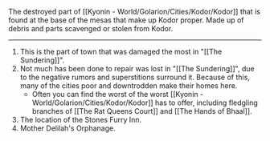 The destroyed part of [[Kyonin - World/Golarion/Cities/Kodor/Kodor]] that is found at the base of the mesas that make up Kodor proper. Made up of debris and parts scavenged or stolen from Kodor.  

---
1. This is the part of town that was damaged the most in "[[The Sundering]]".
2. Not much has been done to repair was lost in "[[The Sundering]]", due to the negative rumors and superstitions surround it. Because of this, many of the cities poor and downtrodden make their homes here.
	- Often you can find the worst of the worst [[Kyonin - World/Golarion/Cities/Kodor/Kodor]] has to offer, including fledgling branches of [[The Rat Queens Court]] and [[The Hands of Bhaal]].
3. The location of the Stones Furry Inn.
4. Mother Delilah's Orphanage.
